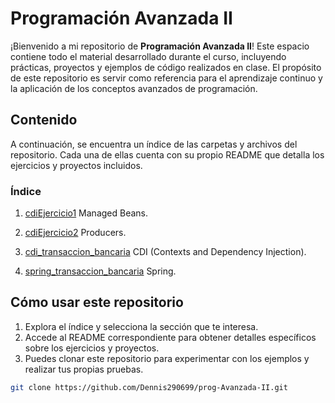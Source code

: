 # Programación Avanzada II

¡Bienvenido a mi repositorio de **Programación Avanzada II**! Este espacio contiene todo el material desarrollado durante el curso, incluyendo prácticas, proyectos y ejemplos de código realizados en clase. El propósito de este repositorio es servir como referencia para el aprendizaje continuo y la aplicación de los conceptos avanzados de programación.

## Contenido

A continuación, se encuentra un índice de las carpetas y archivos del repositorio. Cada una de ellas cuenta con su propio README que detalla los ejercicios y proyectos incluidos.

### Índice
1. [cdiEjercicio1](./cdiEjemplo1) Managed Beans.

2. [cdiEjercicio2](./cdiEjemplo2) Producers.

3. [cdi_transaccion_bancaria](./cdi_transaccion_bancaria) CDI (Contexts and Dependency Injection).

4. [spring_transaccion_bancaria](./spring_transaccion_bancaria) Spring.

## Cómo usar este repositorio

1. Explora el índice y selecciona la sección que te interesa.
2. Accede al README correspondiente para obtener detalles específicos sobre los ejercicios y proyectos.
3. Puedes clonar este repositorio para experimentar con los ejemplos y realizar tus propias pruebas.

```bash
git clone https://github.com/Dennis290699/prog-Avanzada-II.git
```

